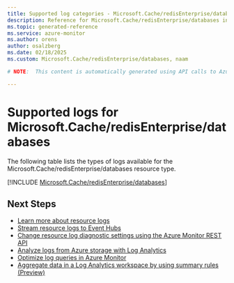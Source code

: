 ```yaml
---
title: Supported log categories - Microsoft.Cache/redisEnterprise/databases
description: Reference for Microsoft.Cache/redisEnterprise/databases in Azure Monitor Logs.
ms.topic: generated-reference
ms.service: azure-monitor
ms.author: orens
author: osalzberg
ms.date: 02/18/2025
ms.custom: Microsoft.Cache/redisEnterprise/databases, naam

# NOTE:  This content is automatically generated using API calls to Azure. Any edits made on these files will be overwritten in the next run of the script. 

---
```





# Supported logs for Microsoft.Cache/redisEnterprise/databases  
The following table lists the types of logs available for the Microsoft.Cache/redisEnterprise/databases resource type.
  

  
[!INCLUDE [Microsoft.Cache/redisEnterprise/databases](~/reusable-content/ce-skilling/azure/includes/azure-monitor/reference/logs/microsoft-cache-redisenterprise-databases-logs-include.md)]  
  

## Next Steps

* [Learn more about resource logs](/azure/azure-monitor/essentials/platform-logs-overview)
* [Stream resource logs to Event Hubs](/azure/azure-monitor/essentials/resource-logs#send-to-azure-event-hubs)
* [Change resource log diagnostic settings using the Azure Monitor REST API](/rest/api/monitor/diagnosticsettings)
* [Analyze logs from Azure storage with Log Analytics](/azure/azure-monitor/essentials/resource-logs#send-to-log-analytics-workspace)
* [Optimize log queries in Azure Monitor](/azure/azure-monitor/logs/query-optimization)
* [Aggregate data in a Log Analytics workspace by using summary rules (Preview)](/azure/azure-monitor/logs/summary-rules)